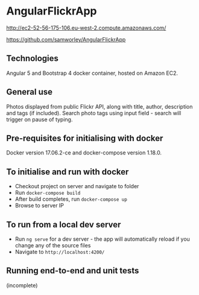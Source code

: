 # AngularFlickrApp

http://ec2-52-56-175-106.eu-west-2.compute.amazonaws.com/

https://github.com/samworley/AngularFlickrApp

## Technologies

Angular 5 and Bootstrap 4 docker container, hosted on Amazon EC2.

## General use

Photos displayed from public Flickr API, along with title, author, description and tags (if included).
Search photo tags using input field - search will trigger on pause of typing.

## Pre-requisites for initialising with docker

Docker version 17.06.2-ce and docker-compose version 1.18.0.

## To initialise and run with docker

- Checkout project on server and navigate to folder
- Run `docker-compose build`
- After build completes, run `docker-compose up`
- Browse to server IP

## To run from a local dev server

- Run `ng serve` for a dev server - the app will automatically reload if you change any of the source files
- Navigate to `http://localhost:4200/`

## Running end-to-end and unit tests

(incomplete)
